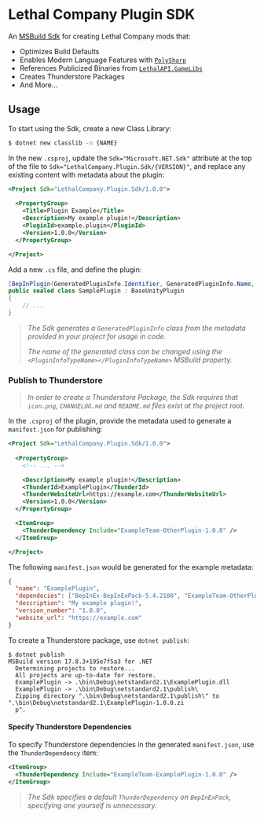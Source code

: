 # Lethal Company Plugin SDK

An [MSBuild Sdk](https://learn.microsoft.com/en-us/visualstudio/msbuild/how-to-use-project-sdk?view=vs-2022) for creating Lethal Company mods that:

- Optimizes Build Defaults
- Enables Modern Language Features with [`PolySharp`](https://github.com/Sergio0694/PolySharp)
- References Publicized Binaries from [`LethalAPI.GameLibs`](https://github.com/dhkatz/LethalAPI.GameLibs)
- Creates Thunderstore Packages
- And More...


## Usage

To start using the Sdk, create a new Class Library:
```bash
$ dotnet new classlib -n {NAME}
```

In the new `.csproj`, update the `Sdk="Microsoft.NET.Sdk"` attribute at the top of the file to `Sdk="LethalCompany.Plugin.Sdk/{VERSION}"`, and replace any existing content with metadata about the plugin:
```xml
<Project Sdk="LethalCompany.Plugin.Sdk/1.0.0">
  
  <PropertyGroup>
    <Title>Plugin Example</Title>
    <Description>My example plugin!</Description>
    <PluginId>example.plugin</PluginId>
    <Version>1.0.0</Version>
  </PropertyGroup>

</Project>
```

Add a new `.cs` file, and define the plugin:
```csharp
[BepInPlugin(GeneratedPluginInfo.Identifier, GeneratedPluginInfo.Name, GeneratedPluginInfo.Version)]
public sealed class SamplePlugin : BaseUnityPlugin
{
    // ...
}
```
> _The Sdk generates a `GeneratedPluginInfo` class from the metadata provided in your project for usage in code._
> 
> _The name of the generated class can be changed using the `<PluginInfoTypeName></PluginInfoTypeName>` MSBuild property._

### Publish to Thunderstore

> _In order to create a Thunderstore Package, the Sdk requires that `icon.png`, `CHANGELOG.md` and `README.md` files exist at the project root._

In the `.csproj` of the plugin, provide the metadata used to generate a `manifest.json` for publishing:
```xml
<Project Sdk="LethalCompany.Plugin.Sdk/1.0.0">
  
  <PropertyGroup>
    <!-- ... -->

    <Description>My example plugin!</Description>
    <ThunderId>ExamplePlugin</ThunderId>
    <ThunderWebsiteUrl>https://example.com</ThunderWebsiteUrl>
    <Version>1.0.0</Version>
  </PropertyGroup>

  <ItemGroup>
    <ThunderDependency Include="ExampleTeam-OtherPlugin-1.0.0" />
  </ItemGroup>

</Project>
```

The following `manifest.json` would be generated for the example metadata:
```json
{
  "name": "ExamplePlugin",
  "dependecies": ["BepInEx-BepInExPack-5.4.2100", "ExampleTeam-OtherPlugin-1.0.0"],
  "description": "My example plugin!",
  "version_number": "1.0.0",
  "website_url": "https://example.com"
}
```

To create a Thunderstore package, use `dotnet publish`:
```
$ dotnet publish 
MSBuild version 17.8.3+195e7f5a3 for .NET
  Determining projects to restore...
  All projects are up-to-date for restore.
  ExamplePlugin -> .\bin\Debug\netstandard2.1\ExamplePlugin.dll
  ExamplePlugin -> .\bin\Debug\netstandard2.1\publish\
  Zipping directory ".\bin\Debug\netstandard2.1\publish\" to ".\bin\Debug\netstandard2.1\ExamplePlugin-1.0.0.zi
  p".
```

#### Specify Thunderstore Dependencies

To specify Thunderstore dependencies in the generated `manifest.json`, use the `ThunderDependency` item:
```xml
<ItemGroup>
  <ThunderDependency Include="ExampleTeam-ExamplePlugin-1.0.0" />
</ItemGroup>
```

> _The Sdk specifies a default `ThunderDependency` on `BepInExPack`, specifying one yourself is unnecessary._